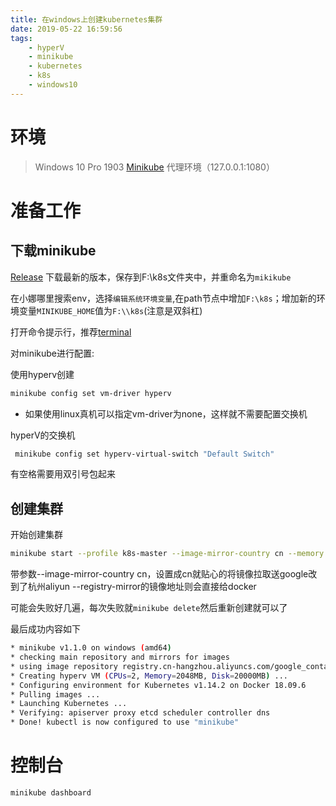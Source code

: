 ```yaml
---
title: 在windows上创建kubernetes集群
date: 2019-05-22 16:59:56
tags: 
    - hyperV
    - minikube
    - kubernetes
    - k8s
    - windows10
---
```

# 环境
> Windows 10 Pro 1903
> [Minikube](https://github.com/kubernetes/minikube)
> 代理环境（127.0.0.1:1080）
# 准备工作

## 下载minikube
[Release](https://github.com/kubernetes/minikube/releases/tag/v1.1.0)
下载最新的版本，保存到F:\k8s文件夹中，并重命名为`mikikube`

在小娜哪里搜索env，选择`编辑系统环境变量`,在path节点中增加`F:\k8s`；增加新的环境变量`MINIKUBE_HOME`值为`F:\\k8s`(注意是双斜杠)

打开命令提示行，推荐[terminal](https://github.com/microsoft/terminal)

对minikube进行配置:

使用hyperv创建
```bash
minikube config set vm-driver hyperv
```
* 如果使用linux真机可以指定vm-driver为none，这样就不需要配置交换机

hyperV的交换机
```bash
 minikube config set hyperv-virtual-switch "Default Switch"
 ```
 有空格需要用双引号包起来

 ## 创建集群

开始创建集群

 ```bash
 minikube start --profile k8s-master --image-mirror-country cn --memory 1024 --cpus 2 --registry-mirror https://*******.mirror.aliyuncs.com
 ```

 带参数--image-mirror-country cn，设置成cn就贴心的将镜像拉取送google改到了杭州aliyun
 --registry-mirror的镜像地址则会直接给docker

 可能会失败好几遍，每次失败就```minikube delete```然后重新创建就可以了
 
 最后成功内容如下
 
 ```bash
 * minikube v1.1.0 on windows (amd64)
* checking main repository and mirrors for images
* using image repository registry.cn-hangzhou.aliyuncs.com/google_containers
* Creating hyperv VM (CPUs=2, Memory=2048MB, Disk=20000MB) ...
* Configuring environment for Kubernetes v1.14.2 on Docker 18.09.6
* Pulling images ...
* Launching Kubernetes ...
* Verifying: apiserver proxy etcd scheduler controller dns
* Done! kubectl is now configured to use "minikube"
 ```

 # 控制台

 ```bash
 minikube dashboard
 ```
